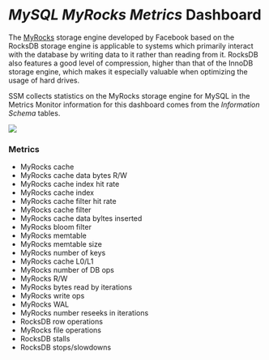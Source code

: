 # *MySQL MyRocks Metrics* Dashboard

The [MyRocks](http://myrocks.io) storage engine developed by Facebook based on the RocksDB storage engine is applicable to systems which primarily interact with the database by writing data to it rather than reading from it. RocksDB also features a good level of compression, higher than that of the InnoDB storage engine, which makes it especially valuable when optimizing the usage of hard drives.

SSM collects statistics on the MyRocks storage engine for MySQL in the Metrics Monitor information for this dashboard comes from the *Information Schema* tables.

![](_images/metrics-monitor.mysql-myrocks-metrics.1.png)

### Metrics

- MyRocks cache
- MyRocks cache data bytes R/W
- MyRocks cache index hit rate
- MyRocks cache index
- MyRocks cache filter hit rate
- MyRocks cache filter
- MyRocks cache data byltes inserted
- MyRocks bloom filter
- MyRocks memtable
- MyRocks memtable size
- MyRocks number of keys
- MyRocks cache L0/L1
- MyRocks number of DB ops
- MyRocks R/W
- MyRocks bytes read by iterations
- MyRocks write ops
- MyRocks WAL
- MyRocks number reseeks in iterations
- RocksDB row operations
- MyRocks file operations
- RocksDB stalls
- RocksDB stops/slowdowns
